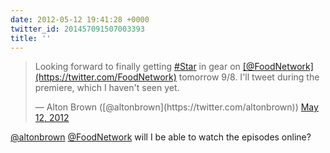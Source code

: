 ```yaml
---
date: 2012-05-12 19:41:28 +0000
twitter_id: 201457091507003393
title: ''
---
```


<blockquote class="twitter-tweet"><p lang="en" dir="ltr">Looking forward to finally getting <a href="https://twitter.com/hashtag/Star?src=hash&amp;ref_src=twsrc%5Etfw">#Star</a> in gear on <a href="https://twitter.com/FoodNetwork?ref_src=twsrc%5Etfw">[@FoodNetwork](https://twitter.com/FoodNetwork)</a> tomorrow 9/8.  I&#39;ll tweet during the premiere, which I haven&#39;t seen yet.</p>&mdash; Alton Brown ([@altonbrown](https://twitter.com/altonbrown)) <a href="https://twitter.com/altonbrown/status/201389992122130432?ref_src=twsrc%5Etfw">May 12, 2012</a></blockquote>
<script async src="https://platform.twitter.com/widgets.js" charset="utf-8"></script>

[@altonbrown](https://twitter.com/altonbrown) [@FoodNetwork](https://twitter.com/FoodNetwork) will I be able to watch the episodes online?
